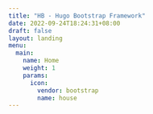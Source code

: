 ```yaml
---
title: "HB - Hugo Bootstrap Framework"
date: 2022-09-24T18:24:31+08:00
draft: false
layout: landing
menu:
  main:
    name: Home
    weight: 1
    params:
      icon:
        vendor: bootstrap
        name: house
---
```

